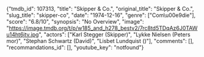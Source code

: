 {"tmdb_id": 107313, "title": "Skipper & Co.", "original_title": "Skipper & Co.", "slug_title": "skipper-co", "date": "1974-12-16", "genre": ["Com\u00e9die"], "score": "6.8/10", "synopsis": "No Overview", "image": "https://image.tmdb.org/t/p/w185_and_h278_bestv2/7rc8td5TDqAz6J0TAWu14ht6jtv.jpg", "actors": ["Karl Stegger (Skipper)", "Lykke Nielsen (Peters mor)", "Stephan Schwartz (David)", "Lisbet Lundquist ()"], "comments": [], "recommandations_id": [], "youtube_key": "notfound"}